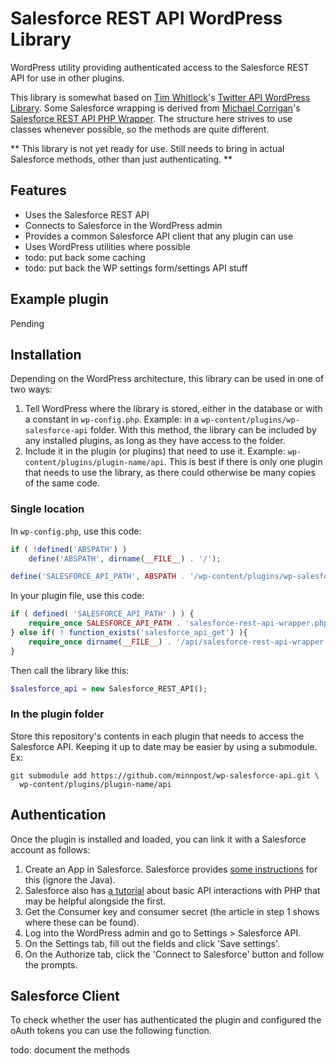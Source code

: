 # Salesforce REST API WordPress Library
 WordPress utility providing authenticated access to the Salesforce REST API for use in other plugins.

 This library is somewhat based on [Tim Whitlock](https://github.com/timwhitlock)'s [Twitter API WordPress Library](https://github.com/timwhitlock/wp-twitter-api). Some Salesforce wrapping is derived from [Michael Corrigan](https://github.com/mcorrigan/)'s [Salesforce REST API PHP Wrapper](https://github.com/mcorrigan/salesforce-rest-api-php-wrapper/). The structure here strives to use classes whenever possible, so the methods are quite different.

 ** This library is not yet ready for use. Still needs to bring in actual Salesforce methods, other than just authenticating. **

## Features

- Uses the Salesforce REST API
- Connects to Salesforce in the WordPress admin
- Provides a common Salesforce API client that any plugin can use
- Uses WordPress utilities where possible
- todo: put back some caching
- todo: put back the WP settings form/settings API stuff

## Example plugin

Pending

## Installation

Depending on the WordPress architecture, this library can be used in one of two ways:

1. Tell WordPress where the library is stored, either in the database or with a constant in `wp-config.php`. Example: in a `wp-content/plugins/wp-salesforce-api` folder. With this method, the library can be included by any installed plugins, as long as they have access to the folder.
2. Include it in the plugin (or plugins) that need to use it. Example: `wp-content/plugins/plugin-name/api`. This is best if there is only one plugin that needs to use the library, as there could otherwise be many copies of the same code.

### Single location

In `wp-config.php`, use this code:

```php
if ( !defined('ABSPATH') )
    define('ABSPATH', dirname(__FILE__) . '/');

define('SALESFORCE_API_PATH', ABSPATH . '/wp-content/plugins/wp-salesforce-api/');
```

In your plugin file, use this code:

```php
if ( defined( 'SALESFORCE_API_PATH' ) ) {
    require_once SALESFORCE_API_PATH . 'salesforce-rest-api-wrapper.php';
} else if( ! function_exists('salesforce_api_get') ){
    require_once dirname(__FILE__) . '/api/salesforce-rest-api-wrapper.php';
}
```

Then call the library like this:

```php
$salesforce_api = new Salesforce_REST_API();
```

### In the plugin folder

Store this repository's contents in each plugin that needs to access the Salesforce API. Keeping it up to date may be easier by using a submodule. Ex:

    git submodule add https://github.com/minnpost/wp-salesforce-api.git \
      wp-content/plugins/plugin-name/api

## Authentication

Once the plugin is installed and loaded, you can link it with a Salesforce account as follows:

1. Create an App in Salesforce. Salesforce provides [some instructions](https://developer.salesforce.com/page/Getting_Started_with_the_Force.com_REST_API?language=en#Setup) for this (ignore the Java).
2. Salesforce also has [a tutorial](http://developer.force.com/cookbook/recipe/interact-with-the-forcecom-rest-api-from-php) about basic API interactions with PHP that may be helpful alongside the first.
3. Get the Consumer key and consumer secret (the article in step 1 shows where these can be found).
4. Log into the WordPress admin and go to Settings > Salesforce API.
5. On the Settings tab, fill out the fields and click 'Save settings'.
6. On the Authorize tab, click the 'Connect to Salesforce' button and follow the prompts.

## Salesforce Client

To check whether the user has authenticated the plugin and configured the oAuth tokens you can use the following function.

todo: document the methods